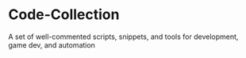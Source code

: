 # Code-Collection
 A set of well-commented scripts, snippets, and tools for development, game dev, and automation
